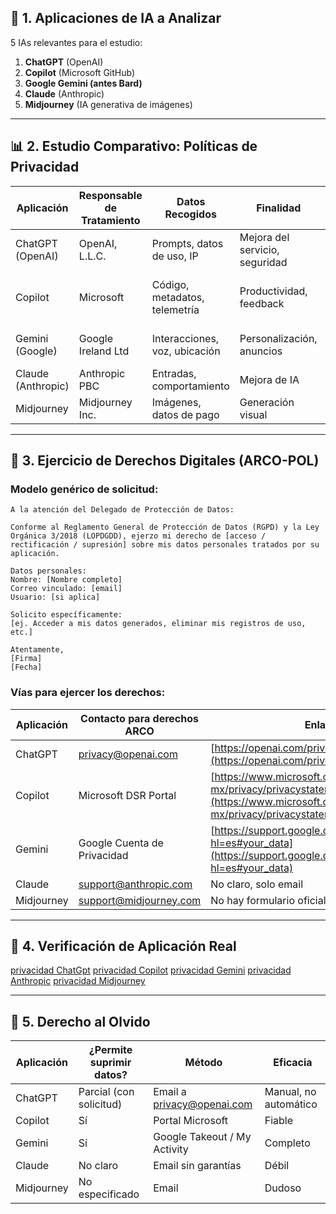 ## 📌 **1. Aplicaciones de IA a Analizar**

5 IAs relevantes para el estudio:

1. **ChatGPT** (OpenAI)
2. **Copilot** (Microsoft GitHub)
3. **Google Gemini (antes Bard)**
4. **Claude** (Anthropic)
5. **Midjourney** (IA generativa de imágenes)

---

## 📊 **2. Estudio Comparativo: Políticas de Privacidad**

| Aplicación         | Responsable de Tratamiento | Datos Recogidos               | Finalidad                      | Cesión a Terceros | Cumplimiento LOPDGDD | Observaciones                             |
| ------------------ | -------------------------- | ----------------------------- | ------------------------------ | ----------------- | -------------------- | ----------------------------------------- |
| ChatGPT (OpenAI)   | OpenAI, L.L.C.             | Prompts, datos de uso, IP     | Mejora del servicio, seguridad | Sí (proveedores)  | Parcial              | No disponible formulario UE directo       |
| Copilot            | Microsoft                  | Código, metadatos, telemetría | Productividad, feedback        | Sí                | Parcial              | Transparente pero poco adaptado a LOPDGDD |
| Gemini (Google)    | Google Ireland Ltd         | Interacciones, voz, ubicación | Personalización, anuncios      | Sí                | Aceptable            | Política unificada, compleja              |
| Claude (Anthropic) | Anthropic PBC              | Entradas, comportamiento      | Mejora de IA                   | No claro          | Bajo                 | Sin soporte europeo formal                |
| Midjourney         | Midjourney Inc.            | Imágenes, datos de pago       | Generación visual              | Sí                | Bajo                 | Política vaga, sin soporte UE             |

---

## 📜 **3. Ejercicio de Derechos Digitales (ARCO-POL)**

### Modelo genérico de solicitud:

```plaintext
A la atención del Delegado de Protección de Datos:

Conforme al Reglamento General de Protección de Datos (RGPD) y la Ley Orgánica 3/2018 (LOPDGDD), ejerzo mi derecho de [acceso / rectificación / supresión] sobre mis datos personales tratados por su aplicación.

Datos personales:
Nombre: [Nombre completo]  
Correo vinculado: [email]  
Usuario: [si aplica]

Solicito específicamente:  
[ej. Acceder a mis datos generados, eliminar mis registros de uso, etc.]

Atentamente,  
[Firma]  
[Fecha]
```

### Vías para ejercer los derechos:

| Aplicación | Contacto para derechos ARCO                             | Enlace o Correo                                                |
| ---------- | ------------------------------------------------------- | -------------------------------------------------------------- |
| ChatGPT    | [privacy@openai.com](mailto:privacy@openai.com)         | [https://openai.com/privacy](https://openai.com/privacy)       |
| Copilot    | Microsoft DSR Portal                                    | [https://www.microsoft.com/es-mx/privacy/privacystatement](https://www.microsoft.com/es-mx/privacy/privacystatement) |
| Gemini     | Google Cuenta de Privacidad                             | [https://support.google.com/gemini/answer/13594961?hl=es#your_data](https://support.google.com/gemini/answer/13594961?hl=es#your_data) |
| Claude     | [support@anthropic.com](mailto:support@anthropic.com)   | No claro, solo email                                           |
| Midjourney | [support@midjourney.com](mailto:support@midjourney.com) | No hay formulario oficial                                      |

---

## 🧪 **4. Verificación de Aplicación Real**

[privacidad ChatGpt](imgs/privacidad%20chatgpt.png)
[privacidad Copilot](imgs/privacidad%20copilot.png)
[privacidad Gemini](imgs/privacidad%20gemini.png)
[privacidad Anthropic](imgs/privacidad%20Anthropic.png)
[privacidad Midjourney](imgs/privacidad%20midjourney.png)

---

## 🧹 **5. Derecho al Olvido**

| Aplicación | ¿Permite suprimir datos? | Método                                                  | Eficacia              |
| ---------- | ------------------------ | ------------------------------------------------------- | --------------------- |
| ChatGPT    | Parcial (con solicitud)  | Email a [privacy@openai.com](mailto:privacy@openai.com) | Manual, no automático |
| Copilot    | Sí                       | Portal Microsoft                                        | Fiable                |
| Gemini     | Sí                       | Google Takeout / My Activity                            | Completo              |
| Claude     | No claro                 | Email sin garantías                                     | Débil                 |
| Midjourney | No especificado          | Email                                                   | Dudoso                |
